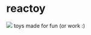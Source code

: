 # reactoy
<a href="https://reactjs.org/" target="_blank"><img src="https://img.shields.io/badge/-React-black?style=plastic&logo=React" /></a> toys made for fun (or work :)
